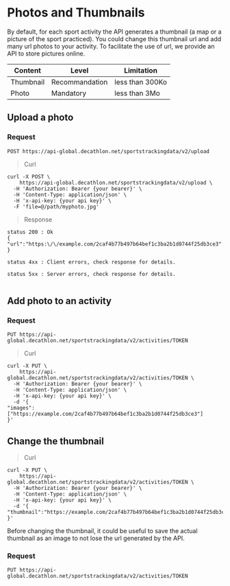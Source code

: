 # Photos and Thumbnails

By default, for each sport activity the API generates a thumbnail (a map or a picture of the sport practiced).
You could change this thumbnail url and add many url photos to your activity. 
To facilitate the use of url, we provide an API to store pictures online.


Content | Level | Limitation
--------- | ----------- | -----------
Thumbnail | Recommandation | less than 300Ko
Photo | Mandatory | less than 3Mo



## Upload a photo

### Request

`POST https://api-global.decathlon.net/sportstrackingdata/v2/upload`
 


> Curl

```shell
curl -X POST \
    https://api-global.decathlon.net/sportstrackingdata/v2/upload \
  -H 'Authorization: Bearer {your bearer}' \
  -H 'Content-Type: application/json' \
  -H 'x-api-key: {your api key}' \
  -F 'file=@/path/myphoto.jpg' 
```




> Response

```
status 200 : Ok
{
"url":"https:\/\/example.com/2caf4b77b497b64bef1c3ba2b1d0744f25db3ce3"
}

status 4xx : Client errors, check response for details.

status 5xx : Server errors, check response for details.


```



## Add photo to an activity

### Request

`PUT https://api-global.decathlon.net/sportstrackingdata/v2/activities/TOKEN`
 
> Curl

```shell
curl -X PUT \
    https://api-global.decathlon.net/sportstrackingdata/v2/activities/TOKEN \
  -H 'Authorization: Bearer {your bearer}' \
  -H 'Content-Type: application/json' \
  -H 'x-api-key: {your api key}' \
  -d '{
"images":["https://example.com/2caf4b77b497b64bef1c3ba2b1d0744f25db3ce3"]
}'

```


## Change the thumbnail

> Curl

```shell
curl -X PUT \
    https://api-global.decathlon.net/sportstrackingdata/v2/activities/TOKEN \
  -H 'Authorization: Bearer {your bearer}' \
  -H 'Content-Type: application/json' \
  -H 'x-api-key: {your api key}' \
  -d '{
"thumbnail":"https://example.com/2caf4b77b497b64bef1c3ba2b1d0744f25db3ce3"
}'

```

Before changing the thumbnail, it could be useful to save the actual thumbnail as an image to not lose the url generated by the API.

### Request

`PUT https://api-global.decathlon.net/sportstrackingdata/v2/activities/TOKEN`
 




